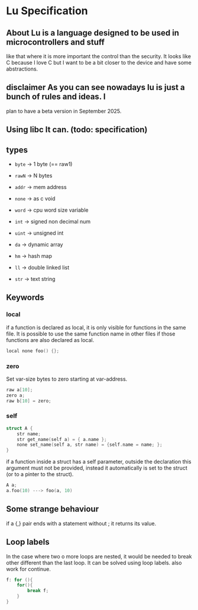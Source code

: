 # Lu Specification

## About Lu is a language designed to be used in microcontrollers and stuff
like that where it is more important the control than the security. It looks
like C because I love C but I want to be a bit closer to the device and have
some abstractions.

## disclaimer As you can see nowadays lu is just a bunch of rules and ideas. I
plan to have a beta version in September 2025.

## Using libc It can. (todo: specification)

## types

- `byte` -> 1 byte (== raw1)
- `rawN` -> N bytes
- `addr` -> mem address
- `none` -> as c void
- `word` -> cpu word size variable
- `int` -> signed non decimal num
- `uint` -> unsigned int

- `da` -> dynamic array
- `hm` -> hash map
- `ll` -> double linked list

- `str` -> text string


## Keywords
### local
if a function is declared as local, it is only visible for functions in the same file.
It is possible to use the same function name in other files if those functions are also
declared as local.
```c
local none foo() {};
```

### zero
Set var-size bytes to zero starting at var-address.
```c
raw a[10];
zero a;
raw b[10] = zero;
```

### self

```c
struct A {
    str name;
    str get_name(self a) = { a.name };
    none set_name(self a, str name) = {self.name = name; };
}
```

if a function inside a struct has a self parameter, outside the declaration
    this argument must not be provided, instead it automatically is set to the
    struct (or to a pinter to the struct).

```c
A a;
a.foo(10) ---> foo(a, 10)
```

## Some strange behaviour
if a {,} pair ends with a statement without ; it returns its value.

## Loop labels
In the case where two o more loops are nested, it would be needed to break
other different than the last loop. It can be solved using loop labels. also
work for continue.

```c
f: for (){
    for(){
        break f;
    }
}
```
